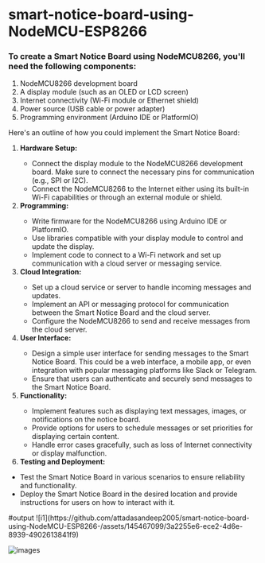 # smart-notice-board-using-NodeMCU-ESP8266
<h3>To create a Smart Notice Board using NodeMCU8266, you'll need the following components:</h3>
<ol>

<li>NodeMCU8266 development board</li>
<li>A display module (such as an OLED or LCD screen)</li>
<li>Internet connectivity (Wi-Fi module or Ethernet shield)</li>
<li>Power source (USB cable or power adapter)</li>
<li>Programming environment (Arduino IDE or PlatformIO)</li>
</ol>
Here's an outline of how you could implement the Smart Notice Board:
<ol>
<li><b>Hardware Setup:</b></li>
  <ul>
<li>Connect the display module to the NodeMCU8266 development board. Make sure to connect the necessary pins for communication (e.g., SPI or I2C).</li>
<li>Connect the NodeMCU8266 to the Internet either using its built-in Wi-Fi capabilities or through an external module or shield.</li>
    </ul>
<li><b>Programming:</b></li>
  <ul>
<li>Write firmware for the NodeMCU8266 using Arduino IDE or PlatformIO.</li>
<li>Use libraries compatible with your display module to control and update the display.</li>
<li>Implement code to connect to a Wi-Fi network and set up communication with a cloud server or messaging service.</li>
    </ul>
<li><b>Cloud Integration:</b></li>
  <ul>
<li>Set up a cloud service or server to handle incoming messages and updates.</li>
<li>Implement an API or messaging protocol for communication between the Smart Notice Board and the cloud server.</li>
<li>Configure the NodeMCU8266 to send and receive messages from the cloud server.</li>
    </ul>
<li><B>User Interface:</B></li>
  <ul>
<li>Design a simple user interface for sending messages to the Smart Notice Board. This could be a web interface, a mobile app, or even integration with popular messaging platforms like Slack or Telegram.</li>
<li>Ensure that users can authenticate and securely send messages to the Smart Notice Board.</li>
    </ul>
<li><b>Functionality:</b>
</li>
  <ul>
<li>Implement features such as displaying text messages, images, or notifications on the notice board.</li>
<li>Provide options for users to schedule messages or set priorities for displaying certain content.</li>
<li>Handle error cases gracefully, such as loss of Internet connectivity or display malfunction.</li>
  </ul>
<li><b>Testing and Deployment:</b></li></ol>
  <ul>
<li>Test the Smart Notice Board in various scenarios to ensure reliability and functionality.</li>
<li>Deploy the Smart Notice Board in the desired location and provide instructions for users on how to interact with it.</li>
</ul>
#output 
![i1](https://github.com/attadasandeep2005/smart-notice-board-using-NodeMCU-ESP8266-/assets/145467099/3a2255e6-ece2-4d6e-8939-4902613841f9)

![images](https://github.com/attadasandeep2005/smart-notice-board-using-NodeMCU-ESP8266-/assets/145467099/94cec941-44d3-499e-a702-5687260b1b84)

